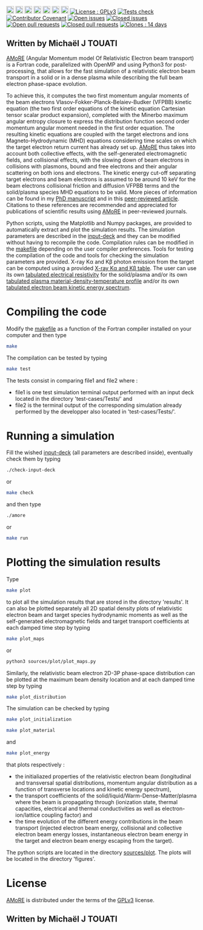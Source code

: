 [<img src='https://img.shields.io/badge/Fortran-%23734F96.svg?style=for-the-badge&logo=fortran&logoColor=white' height="20">](https://fortran-lang.org/)
[<img src='https://img.shields.io/badge/GNU%20Make-black?style=for-the-badge&logo=gnu&logoColor=#7D929E' height="20">](https://www.gnu.org/software/make/)
[<img src='https://img.shields.io/badge/shell_script-%23121011.svg?style=for-the-badge&logo=gnu-bash&logoColor=white' height="20">](https://www.gnu.org/software/bash/)
[<img src='https://img.shields.io/badge/python-3670A0?style=for-the-badge&logo=python&logoColor=ffdd54' height="20">](https://www.python.org/)
[<img src='https://img.shields.io/badge/numpy-%23013243.svg?style=for-the-badge&logo=numpy&logoColor=white' height="20">](https://numpy.org/)
[<img src='https://matplotlib.org/_static/logo2_compressed.svg' height="20">](https://matplotlib.org/stable/index.html#)
[<img src='https://img.shields.io/badge/latex-%23008080.svg?style=for-the-badge&logo=latex&logoColor=white' height="20">](https://www.latex-project.org//)
[![License : GPLv3](https://img.shields.io/badge/License-GPLv3-blue.svg)](https://www.gnu.org/licenses/gpl-3.0)
[![Tests check](https://img.shields.io/github/workflow/status/michaeltouati/AMoRE/Tests)](https://github.com/michaeltouati/AMoRE/actions/workflows/tests.yml)
[![Contributor Covenant](https://img.shields.io/badge/Contributor%20Covenant-v2.0%20adopted-ff69b4.svg)](CODE_OF_CONDUCT.md)
[![Open issues](https://img.shields.io/github/issues/michaeltouati/AMoRE)](https://github.com/michaeltouati/AMoRE/issues)
[![Closed issues](https://img.shields.io/github/issues-closed/michaeltouati/AMoRE)](https://github.com/michaeltouati/AMoRE/issues)
[![Open pull requests](https://img.shields.io/github/issues-pr/michaeltouati/AMoRE)](https://github.com/michaeltouati/AMoRE/pulls)
[![Closed pull requests](https://img.shields.io/github/issues-pr-closed/michaeltouati/AMoRE)](https://github.com/michaeltouati/AMoRE/pulls)
[![Clones : 14 days](https://img.shields.io/badge/dynamic/json?color=success&label=Clones&query=count&url=https://github.com/michaeltouati/AMoRE/blob/master/.github/clone.json?raw=True&logo=github)](https://github.com/michaeltouati/AMoRE/actions/workflows/clones.yml)
<!-- [![Downloads](https://img.shields.io/github/downloads/michaeltouati/AMoRE/total)](https://github.com/michaeltouati/AMoRE/releases) -->
<!-- ![My Stats](https://github-readme-stats.vercel.app/api?username=michaeltouati&show_icons=true) -->

## Written by Michaël J TOUATI

[AMoRE](https://github.com/michaeltouati/AMoRE) (Angular Momentum model Of Relativistic Electron beam transport) is a Fortran code, parallelized with OpenMP and using Python3 for post-processing, that allows for the fast simulation of a relativistic electron beam transport in a solid or in a dense plasma while describing the full beam electron phase-space evolution. 

To achieve this, it computes the two first momentum angular moments of the beam electrons Vlasov-Fokker-Planck-Belaiev-Budker (VFPBB) kinetic equation (the two first order equations of the kinetic equation Cartesian tensor scalar product expansion), completed with the Minerbo maximum angular entropy closure to express the distribution function second order momentum angular moment needed in the first order equation. The resulting kinetic equations are coupled with the target electrons and ions Magneto-Hydrodynamic (MHD) equations considering time scales on which the target electron return current has already set up. [AMoRE](https://github.com/michaeltouati/AMoRE) thus takes into account both collective effects, with the self-generated electromagnetic fields, and collisional effects, with the slowing down of beam electrons in collisions with plasmons, bound and free electrons and their angular scattering on both ions and electrons. The kinetic energy cut-off separating target electrons and beam electrons is assumed to be around 10 keV for the beam electrons collisional friction and diffusion VFPBB terms and the solid/plasma species MHD equations to be valid. More pieces of information can be found in my [PhD manuscript](https://tel.archives-ouvertes.fr/tel-01238782/document) and in this [peer-reviewed article](https://iopscience.iop.org/article/10.1088/1367-2630/16/7/073014/pdf). Citations to these references are recommended and appreciated for publications of scientific results using [AMoRE](https://github.com/michaeltouati/AMoRE) in peer-reviewed journals. 

Python scripts, using the Matplotlib and Numpy packages, are provided to automatically extract and plot the simulation results. The simulation parameters are described in the [input-deck](https://github.com/michaeltouati/AMoRE/blob/main/input-deck) and they can be modified without having to recompile the code. Compilation rules can be modified in the [makefile](https://github.com/michaeltouati/AMoRE/blob/main/makefile) depending on the user compiler preferences. Tools for testing the compilation of the code and tools for checking the simulation parameters are provided. X-ray Kα and Kβ photon emission from the target can be computed using a provided [X-ray Kα and Kβ table](https://github.com/michaeltouati/AMoRE/blob/master/sources/data/Kalpha_tab.dat). The user can use its own [tabulated electrical resistivity](https://github.com/michaeltouati/AMoRE/blob/master/sources/user/resistivity_tab.dat) for the solid/plasma and/or its own [tabulated plasma material-density-temperature profile](https://github.com/michaeltouati/AMoRE/blob/master/sources/user/plasma_tab.dat) and/or its own [tabulated electron beam kinetic energy spectrum](https://github.com/michaeltouati/AMoRE/blob/master/sources/user/spectrum_tab.dat).

# Compiling the code

Modify the [makefile](https://github.com/michaeltouati/AMoRE/blob/main/makefile) as a function of the Fortran compiler installed on your computer and then type
```sh
make
```
The compilation can be tested by typing
```sh
make test
```
The tests consist in comparing file1 and file2 where :
* file1 is one test simulation terminal output performed with an input deck located in the directory 'test-cases/Tests/' and
* file2 is the terminal output of the corresponding simulation already performed by the developper also located in 'test-cases/Tests/'.

# Running a simulation

Fill the wished [input-deck](https://github.com/michaeltouati/AMoRE/blob/main/input-deck) (all parameters are described inside), eventually check them by typing
```sh
./check-input-deck
```
or
```sh
make check
```
and then type
```sh
./amore
```
or
```sh
make run
```

# Plotting the simulation results

Type
```sh
make plot
```
to plot all the simulation results that are stored in the directory 'results'. It can also be plotted separately all 2D spatial density plots of relativistic electron beam and target species hydrodynamic moments as well as the self-generated electromagnetic fields and target transport coefficients at each damped time step by typing
```sh
make plot_maps
```
or
```sh
python3 sources/plot/plot_maps.py
```
Similarly, the relativistic beam electron 2D-3P phase-space distribution can be plotted at the maximum beam density location and at each damped time step by typing
```sh
make plot_distribution
```
The simulation can be checked by typing
```sh
make plot_initialization
```
```sh
make plot_material
```
and
```sh
make plot_energy
```
that plots respectively :
* the initialiazed properties of the relativistic electron beam (longitudinal and transversal spatial distributions, momentum angular distribution as a function of transverse locations and kinetic energy spectrum),
* the transport coefficients of the solid/liquid/Warm-Dense-Matter/plasma where the beam is propagating through (ionization state, thermal capacities, electrical and thermal conductivities as well as electron-ion/lattice coupling factor) and 
* the time evolution of the different energy contributions in the beam transport (injected electron beam energy, collisional and collective electron beam energy losses, instantaneous electron beam energy in the target and electron beam energy escaping from the target). 

The python scripts are located in the directory [sources/plot](https://github.com/michaeltouati/AMoRE/tree/main/sources/plot).
The plots will be located in the directory 'figures'.

# License
[AMoRE](https://github.com/michaeltouati/AMoRE) is distributed under the terms of the [GPLv3](https://www.gnu.org/licenses/gpl-3.0.en.html) license. 

## Written by Michaël J TOUATI
